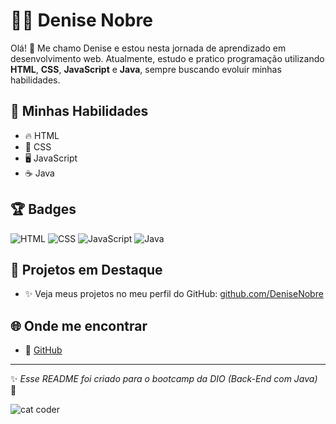 # 👩‍💻 Denise Nobre

Olá! 👋 Me chamo Denise e estou nesta jornada de aprendizado em desenvolvimento web. Atualmente, estudo e pratico programação utilizando **HTML**, **CSS**, **JavaScript** e **Java**, sempre buscando evoluir minhas habilidades.

## 🚀 Minhas Habilidades
- 🔥 HTML
- 🎨 CSS
- 🖥️ JavaScript
- ☕ Java

## 🏆 Badges
![HTML](https://img.shields.io/badge/HTML-E34F26?style=for-the-badge&logo=html5&logoColor=white)
![CSS](https://img.shields.io/badge/CSS-1572B6?style=for-the-badge&logo=css3&logoColor=white)
![JavaScript](https://img.shields.io/badge/JavaScript-F7DF1E?style=for-the-badge&logo=javascript&logoColor=black)
![Java](https://img.shields.io/badge/Java-ED8B00?style=for-the-badge&logo=java&logoColor=white)

## 🚀 Projetos em Destaque
- ✨ Veja meus projetos no meu perfil do GitHub: [github.com/DeniseNobre](https://github.com/DeniseNobre)

## 🌐 Onde me encontrar
- 💼 [GitHub](https://github.com/DeniseNobre)

---

✨ *Esse README foi criado para o bootcamp da DIO (Back-End com Java)* 💙

![cat coder](https://media.giphy.com/media/JIX9t2j0ZTN9S/giphy.gif)

